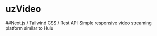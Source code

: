 # uzVideo

##Next.js / Tailwind CSS / Rest API
Simple responsive video streaming platform similar to Hulu


